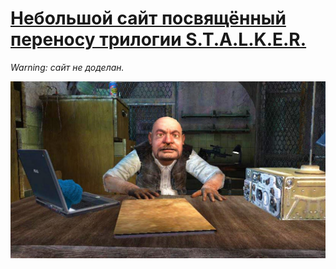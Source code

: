 # [Небольшой сайт посвящённый переносу трилогии S.T.A.L.K.E.R.](https://stalker.vercel.app)

_Warning: сайт не доделан._


![](/public/demo.png)
